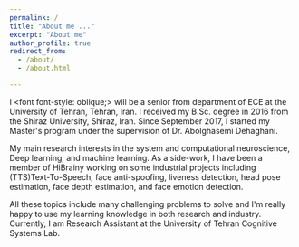 ```yaml
---
permalink: /
title: "About me ..."
excerpt: "About me"
author_profile: true
redirect_from: 
  - /about/
  - /about.html

---
```

I <font font-style: oblique;> will be a senior from department of ECE at the University of Tehran, Tehran, Iran. I received my B.Sc. degree in 2016 from the Shiraz University, Shiraz, Iran. Since September 2017, I started my Master's program under the supervision of Dr. Abolghasemi Dehaghani. 

My main research interests in the system and computational neuroscience, Deep learning, and  machine learning. As a side-work, I have been a member of HiBrainy working on some industrial projects including (TTS)Text-To-Speech, face anti-spoofing, liveness detection, head pose estimation, face depth estimation, and face emotion detection. 

All these topics include many challenging problems to solve and I'm really happy to use my learning knowledge in both research and industry. Currently, I am Research Assistant at the University of Tehran Cognitive Systems Lab. </font>
